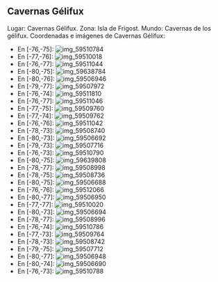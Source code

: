 ## Cavernas Gélifux
Lugar: Cavernas Gélifux.
Zona: Isla de Frigost.
Mundo: Cavernas de los gélifux.
Coordenadas e imágenes de Cavernas Gélifux:
- En [-76,-75]: ![img_59510784](https://media.discordapp.net/attachments/1115311447145193482/1115361714268028958/59510784.jpg)
- En [-77,-76]: ![img_59510018](https://media.discordapp.net/attachments/1115311447145193482/1115361710203736136/59510018.jpg)
- En [-76,-77]: ![img_59511044](https://media.discordapp.net/attachments/1115311447145193482/1115361744353755407/59511044.jpg)
- En [-80,-75]: ![img_59638784](https://media.discordapp.net/attachments/1115311447145193482/1115361808665018449/59638784.jpg)
- En [-80,-76]: ![img_59506946](https://media.discordapp.net/attachments/1115311447145193482/1115361646358057032/59506946.jpg)
- En [-79,-77]: ![img_59507972](https://media.discordapp.net/attachments/1115311447145193482/1115361674694754335/59507972.jpg)
- En [-76,-74]: ![img_59511810](https://media.discordapp.net/attachments/1115311447145193482/1115361751794450472/59511810.jpg)
- En [-76,-77]: ![img_59511046](https://media.discordapp.net/attachments/1115311447145193482/1115361745876295792/59511046.jpg)
- En [-77,-75]: ![img_59509760](https://media.discordapp.net/attachments/1115311447145193482/1115361704214266017/59509760.jpg)
- En [-77,-74]: ![img_59509762](https://media.discordapp.net/attachments/1115311447145193482/1115361706797957211/59509762.jpg)
- En [-76,-76]: ![img_59511042](https://media.discordapp.net/attachments/1115311447145193482/1115361742860582912/59511042.jpg)
- En [-78,-73]: ![img_59508740](https://media.discordapp.net/attachments/1115311447145193482/1115361678268301473/59508740.jpg)
- En [-80,-73]: ![img_59506692](https://media.discordapp.net/attachments/1115311447145193482/1115361642562191422/59506692.jpg)
- En [-79,-73]: ![img_59507716](https://media.discordapp.net/attachments/1115311447145193482/1115361672597602314/59507716.jpg)
- En [-76,-73]: ![img_59510790](https://media.discordapp.net/attachments/1115311447145193482/1115361741363216444/59510790.jpg)
- En [-80,-75]: ![img_59639808](https://media.discordapp.net/attachments/1115311447145193482/1115361810439213177/59639808.jpg)
- En [-78,-77]: ![img_59508998](https://media.discordapp.net/attachments/1115311447145193482/1115361701374734459/59508998.jpg)
- En [-78,-75]: ![img_59508736](https://media.discordapp.net/attachments/1115311447145193482/1115361676670271659/59508736.jpg)
- En [-80,-75]: ![img_59506688](https://media.discordapp.net/attachments/1115311447145193482/1115361638032343040/59506688.jpg)
- En [-76,-76]: ![img_59512066](https://media.discordapp.net/attachments/1115311447145193482/1115361770903711914/59512066.jpg)
- En [-80,-77]: ![img_59506950](https://media.discordapp.net/attachments/1115311447145193482/1115361650216796261/59506950.jpg)
- En [-77,-77]: ![img_59510020](https://media.discordapp.net/attachments/1115311447145193482/1115361712254750840/59510020.jpg)
- En [-80,-73]: ![img_59506694](https://media.discordapp.net/attachments/1115311447145193482/1115361644864876665/59506694.jpg)
- En [-78,-77]: ![img_59508996](https://media.discordapp.net/attachments/1115311447145193482/1115361681976086558/59508996.jpg)
- En [-76,-74]: ![img_59510786](https://media.discordapp.net/attachments/1115311447145193482/1115361716159664248/59510786.jpg)
- En [-77,-73]: ![img_59509764](https://media.discordapp.net/attachments/1115311447145193482/1115361708664422471/59509764.jpg)
- En [-78,-73]: ![img_59508742](https://media.discordapp.net/attachments/1115311447145193482/1115361680512270336/59508742.jpg)
- En [-79,-75]: ![img_59507712](https://media.discordapp.net/attachments/1115311447145193482/1115361669879709839/59507712.jpg)
- En [-80,-77]: ![img_59506948](https://media.discordapp.net/attachments/1115311447145193482/1115361648006402158/59506948.jpg)
- En [-80,-74]: ![img_59506690](https://media.discordapp.net/attachments/1115311447145193482/1115361640947388446/59506690.jpg)
- En [-76,-73]: ![img_59510788](https://media.discordapp.net/attachments/1115311447145193482/1115361738976657458/59510788.jpg)
